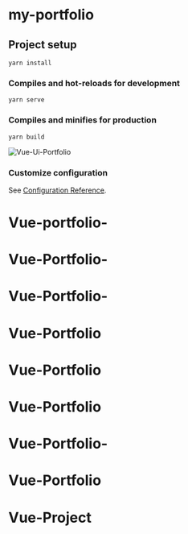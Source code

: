 # my-portfolio

## Project setup
```
yarn install
```

### Compiles and hot-reloads for development
```
yarn serve
```

### Compiles and minifies for production
```
yarn build
```
![Vue-Ui-Portfolio](https://user-images.githubusercontent.com/51701132/173203619-85a8b1c9-a9a7-4c12-9f0c-3fcfdd851849.PNG)

### Customize configuration
See [Configuration Reference](https://cli.vuejs.org/config/).
# Vue-portfolio-
# Vue-Portfolio-
# Vue-Portfolio-
# Vue-Portfolio
# Vue-Portfolio
# Vue-Portfolio
# Vue-Portfolio-
# Vue-Portfolio
# Vue-Project
